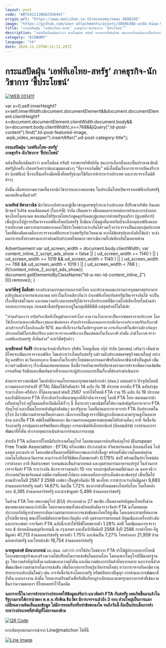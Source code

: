 ```yaml
---
layout: post
code: "ART24111306025U64VC"
origin_url: "https://www.matichon.co.th/economy/news_4896295"
image: "https://github.com/user-attachments/assets/3868b38b-ac6b-41aa-938a-51ae16908564"
title: "กระแสปัดฝุ่น ‘เอฟทีเอไทย-สหรัฐ’ ภาคธุรกิจ-นักวิชาการ ‘ชี้ประโยชน์’"
description: "หลังเป็นที่แน่ชัดแล้วว่า นายโดนัลด์ ทรัมป์ จากพรรครีพับลิกัน ชนะการเลือกตั้งและเป็นประธานาธิบดีสหรัฐอีกครั้ง เกิดบทวิเคราะห์และมุมมองต่างๆ “ที่อาจจะเกิดขึ้น”"
category: "ECONOMY"
language: "th"
date: 2024-11-13T06:11:11.297Z
---
```


# กระแสปัดฝุ่น ‘เอฟทีเอไทย-สหรัฐ’ ภาคธุรกิจ-นักวิชาการ ‘ชี้ประโยชน์’

[![](https://www.matichon.co.th/wp-content/uploads/2024/11/WEB-051411.jpg "WEB 051411")](https://www.matichon.co.th/wp-content/uploads/2024/11/WEB-051411.jpg)

var x=0;self.innerHeight?x=self.innerWidth:document.documentElement&&document.documentElement.clientHeight?x=document.documentElement.clientWidth:document.body&&(x=document.body.clientWidth),x<=768&&jQuery(".td-post-content").find(".td-post-featured-image, .wpb\_video\_wrapper").insertAfter(".ud-post-category-title");

**กระแสปัดฝุ่น ‘เอฟทีเอไทย-สหรัฐ’  
ภาคธุรกิจ-นักวิชาการ ‘ชี้ประโยชน์’**

หลังเป็นที่แน่ชัดแล้วว่า นายโดนัลด์ ทรัมป์ จากพรรครีพับลิกัน ชนะการเลือกตั้งและเป็นประธานาธิบดีสหรัฐอีกครั้ง เกิดบทวิเคราะห์และมุมมองต่างๆ “ที่อาจจะเกิดขึ้น” หนึ่งในนั้นเรื่องการเจรจาเปิดเสรีการค้า (เอฟทีเอ) ซึ่งจะเป็นเครื่องมือหนึ่งที่สหรัฐนำมาใช้กับการค้าระหว่างประเทศ และการเจรจาในมิติต่างๆ

ดังนั้น เมื่อสอบถามความเห็นจากนักวิชาการและภาคเอกชน ในประเด็นไทยเปิดเจรจาเอฟทีเอกับสหรัฐ หลายเสียงเห็นด้วย!!

**นายอัทธ์ พิศาลวานิช** นักวิชาการอิสระและผู้เชี่ยวชาญเศรษฐกิจระหว่างประเทศ ที่ปรึกษาบริษัท อินเทลลิเจนท์ รีเสิร์ช คอนซัลแตนท์ (ไออาร์ซี) จำกัด เปิดเผยว่า เพื่อลดผลกระทบต่อการค้าและการส่งออกของไทยในอนาคต ขอเสนอให้รัฐบาลไทยเร่งพูดคุยกับคณะผู้แทนการค้าสหรัฐอเมริกา (ยูเอสทีอาร์) เพื่อปูทางไปสู่การเปิดเจรจาเอฟทีเอไทยกับสหรัฐ ซึ่งมีแนวโน้มสูงที่นายทรัมป์จะเลือกคุยเอฟทีเอแบบรายประเทศ เพราะสามารถต่อรองและใช้ประโยชน์ระหว่างกันได้รวดเร็วกว่าเจรจาเป็นแบบกลุ่มประเทศ โดยที่ต้องติดตามคือการเจรจาเอฟทีเอระหว่างสหรัฐกับเวียดนาม หากได้ข้อสรุปและบังคับใช้แล้ว จะส่งผลกระทบทั้งทางตรงและทางอ้อมกับประเทศไทยมาก เพราะมีความใกล้เคียงกันในหลายด้าน

Advertisement var ud\_screen\_width = document.body.clientWidth; var content\_inline\_2\_script\_ads\_show = false || ( ud\_screen\_width >= 1140 ) || ( ud\_screen\_width >= 1019 && ud\_screen\_width < 1140 ) || ( ud\_screen\_width >= 768 && ud\_screen\_width < 1019 ) || ( ud\_screen\_width < 768 ) ; if(!content\_inline\_2\_script\_ads\_show){ document.getElementsByClassName("td-a-rec-id-content\_inline\_2")\[0\].remove(); }

**นายวิศิษฐ์ ลิ้มลือชา** รองประธานกรรมการหอการค้าไทย และประธานคณะกรรมการยุทธศาสตร์อาหารแปรรูปและอาหารแห่งอนาคต กล่าวในเรื่องเดียวกันว่า ถ้าเอฟทีเอไทยกับสหรัฐเปิดเจรจากันได้ จะเป็นเรื่องที่น่าสนใจมาก และลดความกังวลหากสหรัฐได้เจรจากับประเทศที่มีความใกล้เคียงไทยในด้านส่งออกและการลงทุน ก่อนหน้านี้สหรัฐเคยจะอยู่ในกลุ่มซีพีทีพีพี แต่สุดท้ายก็ไม่ได้เข้า

_“ส่วนตัวมองว่า ทรัมป์จะเปิดศึกใหญ่ด้านการค้าโลก คาดว่านโยบายจะเป็นการชนตรงรายประเทศ โดยใช้เรื่องกำแพงภาษีเป็นอาวุธและข้อต่อรอง ตัวแปรจากนี้และผลกระทบที่เกิดจากประกาศปรับเก็บภาษีนำเข้าจากทั่วโลกอีกเฉลี่ย 10% ขณะที่เก็บจากจีนในอัตราสูงพรวด การเก็บภาษีในอัตราเดียวกันทุกประเทศไม่มีใครเสียเปรียบ แต่การเจรจาเอฟทีเอจะเป็นแต้มต่อในเรื่องภาษี ดังนั้น ถ้ามีโอกาสเจรจาเอฟทีเอกับสหรัฐ ก็เห็นด้วย”_ นายวิศิษฐ์กล่าว

**นายธีรพงศ์ จันศิริ** ประธานเจ้าหน้าที่บริหาร บริษัท ไทยยูเนี่ยน กรุ๊ป จำกัด (มหาชน) เสริมว่า เห็นด้วยที่ไทยจะเพิ่มการเจรจาเอฟทีเอ ไม่แค่ระหว่างไทยกับสหรัฐ แต่รวมถึงประเทศเศรษฐกิจขนาดใหญ่ อย่าง อียู แอฟริกา ตะวันออกกลาง ซึ่งมองในเรื่องประโยชน์ของการลดภาษีหรือเลิกภาษีนำเข้าเป็นศูนย์ เพิ่มความร่วมมือต่างๆ เรื่องนี้ตนเสนอมาตลอด ซึ่งเชื่อว่าหลังนายทรัมป์มาสงครามการค้าจะเพิ่มความเข้มข้น การเตรียม รับมือและเพิ่มเส้นทางที่จะลดภาระผู้ประกอบการเป็นเรื่องที่ต้องเร่งดำเนินการ

ด้านกระทรวงพาณิชย์ โดยสำนักงานนโยบายและยุทธศาสตร์การค้า (สนค.) เผยแพร่ว่า ปัจจุบันไทยมีความตกลงการค้าเสรี (FTA) ที่มีผลใช้บังคับแล้ว 14 ฉบับ กับ 18 ประเทศ หากนับ FTA ฉบับล่าสุด ระหว่างไทย-ศรีลังกา ที่ได้ลงนามแล้วต้นปี 2567 จะทำให้ไทยมี FTA รวม 15 ฉบับ กับ 19 ประเทศ และยังมีอีกหลาย FTA ทั้งระดับทวิภาคีและพหุภาคีที่กำลังเจรจาอยู่ โดยมี FTA ไทย-สมาคมการค้าเสรีแห่งยุโรป อยู่ในแผนที่จะปิดดีลได้เร็วๆ นี้ ซึ่งกระทรวงพาณิชย์ได้ให้ความสำคัญกับการเจรจา FTA กับยุโรป และเป็นนโยบายสำคัญลำดับต้นๆ ของรัฐบาล โดยที่ผ่านมาการเจรจาทำ FTA กับประเทศในยุโรป ถือว่ามีความท้าทายเป็นอย่างมาก เนื่องจากเป็นคู่เจรจาที่มีกฎระเบียบและมาตรฐานสูงในหลายด้าน และเป็น FTA สมัยใหม่ที่ข้อตกลง มีความครอบคลุมขยายขอบเขตไปยังด้านอื่นๆ อาทิ จัดซื้อจัดจ้างภาครัฐ การคุ้มครองทรัพย์สินทางปัญญา การพาณิชย์อิเล็กทรอนิกส์ (อีคอมเมิร์ซ) การค้าและการพัฒนาที่ยั่งยืน ต่างจากยุคแรกเน้นด้านการค้าและการลงทุน

สำหรับ FTA ฉบับแรกที่ไทยมีกับประเทศในยุโรป โดยสมาคมการค้าเสรีแห่งยุโรป (European Free Trade Association : EFTA) หรือเอฟตา ประกอบด้วย สวิตเซอร์แลนด์ ลิกเตนสไตน์ ไอซ์แลนด์ และนอร์เวย์ โดยเอฟตาเป็นตลาดที่มีศักยภาพและกำลังซื้อสูง พร้อมทั้งมีความโดดเด่นด้านเทคโนโลยีและนวัตกรรม คาดว่าจะทำให้จีดีพีของไทยขยายตัว 0.179% ต่อปี พร้อมเป็นประโยชน์ต่อการส่งออก อาทิ สินค้าเกษตร รถยนต์และชิ้นส่วนรถยนต์ และอุตสาหกรรมอาหารแปรรูป ในส่วนการเจรจาจัดทำ FTA ระหว่างกัน มีการเจรจามาแล้ว 10 รอบ รอบล่าสุดสิงหาคมที่ผ่านมา ณ นครเจนีวา ประเทศสวิตเซอร์แลนด์ แม้มีความคืบหน้าไปมาก แต่คงเหลือบางประเด็นต้องหาข้อสรุป เพื่อเป็นไปตามเป้าจบในปี 2567 ปี 2566 เอฟตา เป็นคู่ค้าอันดับ 16 ของไทย การค้าระหว่างกันมีมูลค่า 9,883 ล้านดอลลาร์สหรัฐ หดตัว 14.67% คิดเป็น 1.72% ของการค้าทั้งหมดของไทยกับโลก โดยไทยส่งออก 4,385 ล้านดอลลาร์สหรัฐ และนำเข้ามูลค่า 5,498 ล้านดอลลาร์สหรัฐ

ในส่วน FTA ไทย-สหภาพยุโรป (EU) ประกอบด้วย 27 สมาชิก เป็นตลาดสำคัญของไทยทั้งด้านขนาดของตลาดและกำลังซื้อ โดยภาคเอกชนทั้งสองฝ่ายผลักดันเจรจาจัดทำ FTA มาโดยตลอด ประกอบกับอียูจะช่วยยกระดับความสามารถทางการแข่งขันของไทยให้สูงขึ้น โดยเฉพาะสาขาที่สหภาพยุโรปเชี่ยวชาญ ขณะที่ไทยมีศักยภาพจัดหาวัตถุดิบ อาทิ อุตสาหกรรมรถยนต์ อัญมณีและเครื่องประดับ และการเกษตร การจัดทำ FTA ฉบับนี้จะทำให้จีดีพีไทยขยายตัว 1.28% ต่อปี โดยมีแผนการเจรจารอบ 4 ปลายเดือนพฤศจิกายนนี้ ณ กรุงเทพฯ และตั้งเป้าปิดดีลปี 2568 ซึ่งปี 2566 การค้าไทย-อียู มีมูลค่า 41,713 ล้านดอลลาร์สหรัฐ ขยายตัว 1.75% และคิดเป็น 7.27% ไทยส่งออก 21,959 ล้านดอลลาร์สหรัฐ และไทยนำเข้า 19,754 ล้านดอลลาร์สหรัฐ

**นายพูนพงษ์ นัยนาภากรณ์** ผอ.สนค. กล่าวว่า การใช้ประโยชน์จาก FTA ทำให้ผู้ประกอบการไทยมีโอกาสขยายธุรกิจและสร้างความได้เปรียบในการแข่งขันในตลาดโลก โดยเฉพาะในยุโรปที่มีมาตรฐานสูง ให้ความสำคัญกับสิ่งแวดล้อมและความยั่งยืน และมีความต้องการสินค้าที่หลากหลาย นอกจากนี้ช่วยพัฒนาขีดความสามารถในการแข่งขัน เพิ่มโอกาสการเรียนรู้นวัตกรรมใหม่ๆ ทว่าการเจรจายังคงมีความท้าทายจากประเด็นใหม่ๆ เช่น การจัดซื้อจัดจ้างโดยภาครัฐ ทรัพย์สินทางปัญญา การค้าและการพัฒนาที่ยั่งยืน และแรงงาน ดังนั้น ไทยควรเตรียมตัวเพื่อรับมือกับกฎระเบียบและมาตรฐานทางการค้าที่เข้มงวดขึ้นกว่าความตกลงฯ ที่ไทยเคยทำไว้ในอดีต

**นอกจากนี้ในวงการค้าระหว่างประเทศให้ข้อมูลเสริมว่า แนวคิดทำ FTA กับสหรัฐ เคยเกิดขึ้นมาแล้วในรัฐบาลภายใต้การนำของ พ.ต.ท.ทักษิณ ชินวัตร มีการเจรจาแล้วถึง 3 รอบ ส่วนใหญ่เป็นการแลกเปลี่ยนความคิดเห็นและข้อมูล ไม่มีการยอมรับหรือทำข้อตกลงใด จนถึงวันนี้ ถือเป็นประเด็นการค้าระหว่างประเทศที่สำคัญที่ไม่อาจมองข้าม**

[![QR Code](https://www.matichon.co.th/wp-content/uploads/2023/07/wob1371z.jpg)](https://lin.ee/ht0nDxX)

เกาะติดทุกสถานการณ์จาก Line@matichon ได้ที่นี่

[![Line Image](https://www.matichon.co.th/wp-content/uploads/2023/07/th.png)](https://lin.ee/ht0nDxX)